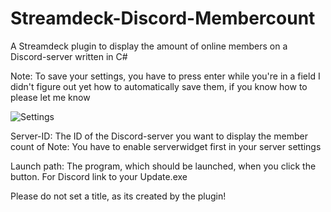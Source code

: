 # Streamdeck-Discord-Membercount
A Streamdeck plugin to display the amount of online members on a Discord-server written in C#

Note: To save your settings, you have to press enter while you're in a field
I didn't figure out yet how to automatically save them, if you know how to please let me know

![Settings](https://user-images.githubusercontent.com/34920726/142627755-ab8c8cfa-7224-4a4f-9c89-86771a84fa93.png)

Server-ID: The ID of the Discord-server you want to display the member count of
Note: You have to enable serverwidget first in your server settings

Launch path: The program, which should be launched, when you click the button. For Discord link to your Update.exe

Please do not set a title, as its created by the plugin!
